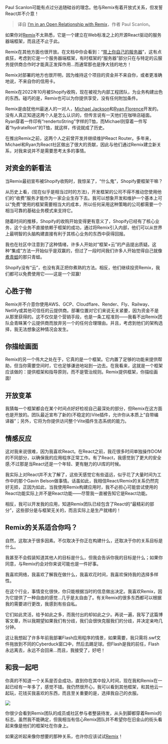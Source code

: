 <!--
title:Cannot read properties of null (reading '1')
cover: https://cdn.thenewstack.io/media/2023/11/b6dd3bad-open-relationship-with-remix.jpg
-->

Paul Scanlon可能有点过分追随硅谷的理念。他与Remix有着开放式关系，但发誓React并不介意！

> 译自 [I’m in an Open Relationship with Remix](https://thenewstack.io/im-in-an-open-relationship-with-remix/)，作者 Paul Scanlon。

如果你对[Remix](https://remix.run/)不太熟悉，它是一个建立在Web标准之上的开源React驱动的服务器端框架，而且还不止于此。

Remix在其他方面也很开放。在文档中你会看到：“[带上你自己的服务器](https://remix.run/docs/en/main/start/quickstart#bring-your-own-server)”，这有点疯狂，考虑到它是一个服务器端框架，有时框架的“服务器”部分只在与特定的云服务提供商合作时才能真正发挥作用...而通常那也是挣大钱的地方！

Remix对部署的地方也很开明，因为维持这个项目的资金并不来自你，或者更准确地说，不来自你的信用卡。

Remix在2022年10月被Shopify收购，现在被视为内部工程团队，为业务构建出色的东西。碰巧的是，Remix也可以为你提供享受，没有任何附加条件。

Remix是由犹他州最迷人的一对人，[Michael Jackson](https://twitter.com/mjackson)和[Ryan Florence](https://twitter.com/ryanflorence)开发的。没有人真正知道这两个人是怎么认识的，但传言说有一天他们在咖啡店碰面。Ryan穿着一件印有“rendertoString”字样的T恤，而Michael则穿着一件写着“hydrateRoot”的T恤，就这样，传说就成了历史。

在推出Remix之前，这两个人之前曾开发并继续维护React Router。多年来，Michael和Ryan为React社区做出了很大的贡献，因此与他们通过Remix建立新关系，对我来说并不是需要思考太多的事情。

## 对资金的新看法

当Remix最初宣布被Shopify收购时，我惊呆了，“什么鬼”，Shopify要框架干嘛？

从历史上看，(现在似乎是相当过时的方法)，开发框架的公司不得不推动您使用他们的“收费”服务才能作为一家企业生存下去。我可以想象开发和维护一个基本上可以“免费”使用的框架需要相当大的成本，所以任何采用这种策略的公司都需要一个相当可靠的基础业务模式来支持它。

随着时间的推移，Shopify的收购开始变得更有意义了，Shopify已经有了核心业务，这个业务不直接依赖于框架的成功，通过将Remix引入内部，他们可以从世界上最明智的头脑构建直接有利于其核心业务的东西中获得回报。

我也在社区中注意到了这种情绪，许多人开始对“框架+云”的产品提出质疑。这种“集成”方法一开始似乎是双赢的，但过了一段时间我们许多人开始觉得自己就像[煮青蛙](https://en.wikipedia.org/wiki/Boiling_frog)的那只青蛙。

Shopify没有“云”，也没有真正把你煮熟的方法。相反，他们继续投资Remix，我们都可以免费使用它——这是一个双赢!

## 心胜于物

Remix并不介意你使用AWS、GCP、Cloudflare、Render、Fly、Railway、Netlify或其他可信任的云提供商。部署位置对它们来说无关紧要，因为资金不是从那里获得的。这不仅仅是个营销手段，也是一条工程准则——我看不出Remix团队会青睐某个云提供商而放弃另一个的任何合理理由。并且，考虑到他们的架构选择，我无法想象这种情况会发生。

## 你描绘画面

Remix的另一个伟大之处在于，它真的是一个框架。它内置了足够的功能来提供帮助，但当你需要空间时，它也足够谦逊地站到一边去。在我看来，这就是一个框架应该做的：提供框架和指导原则，而不是管治规则。Remix提供框架，你描绘画面!

## 开放变革

我猜每一个框架都会在某个时间点好好检视自己最深处的部分，但Remix在这方面也是开放的。团队最近宣布了新的(不稳定的)Vite插件，允许你从本质上“自带编译器”；另外，它将为你提供访问整个Vite插件生态系统的能力。

## 情感反应

这对我来说很难，因为我喜欢React。在React之前，我花很多时间单独操作DOM的不同部分，以确保我的应用程序正常工作。有了React，我感觉到了更大的安全感;不过那是当React还是一个年轻、更有魅力的UI库的时候。

我实际上对React并不太了解了，这些天感觉它有些遥远，似乎花了大量时间为工作中的那个Gavin Belson做事情。话虽如此，我相信React/Remix的关系仍然完好无损，正因为如此，当我使用Remix构建应用时，我不必担心可能尝试使用的React功能实际上并不是React功能——尽管我一直被告知它是React功能。

相反，我可以开发我的应用，知道Remix团队已经包含了React的“最精彩的部分”，这些部分是与框架无关的，而且实际上是生产就绪的！

## Remix的关系适合你吗？

自然，这取决于很多因素。不仅取决于你正在构建什么，还取决于你的关系目标是什么。

我甚至不会假装知道其他人的目标是什么，但我会告诉你我的目标是什么；如果你同意，与Remix约会对你来说可能也是一件好事。

我喜欢网络，我喜欢了解我在做什么，我喜欢花时间，我喜欢保持我的选择多样性。

在这个行业，事情变化很快，你只能根据当时的信息做出决定。我喜欢Remix，因为它提供了一种自由的感觉...几乎是太自由了。有关Remix的很多东西都可以根据我的需要进行更改，我感到有些自私。

它们如此灵活，给予如此之多，而我付出的却如此之少。再说一遍，我写了这篇博客文章，所以我期望如果我们有分歧，我们会很快克服我们的分歧，并决定亲吻几分钟。

这让我想起了许多年前我部署Flash应用程序的情景，如果需要，我只需将.swf文件拖放到不同的Cyberduck窗口中，然后去踢足球。但Flash是我的前任，Flash永远离去，永远不会回来...而且，我接受了，好吧！

## 和我一起吧

你真的不知道一个关系是否会成功，直到你在其中投入时间，现在我和Remix在一起已经有一年多了，感觉不错。我仍然很开心，我可以看到其他框架，和其他云一起玩，花钱买我喜欢的东西，而且至关重要的是，选择我自己的衣服。

![](https://cdn.thenewstack.io/media/2023/11/c4cb1c57-did-a-porsche-throw-up-on-you-.gif)

你很少会看到Remix团队的成员或社区参与者整装待发，从头到脚都穿着Remix的标志。虽然我不能确定，但我相当有信心Remix团队并不希望你在旧金山的街头看起来像是他们的框架吐在你身上。

如果这听起来像你想要的那种关系，也许你应该试试[Remix](https://remix.run/)！
